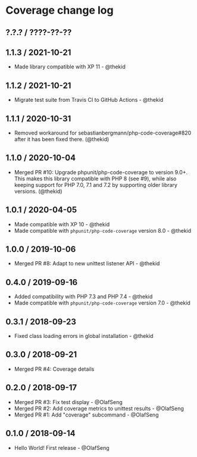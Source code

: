 Coverage change log
===================

## ?.?.? / ????-??-??

## 1.1.3 / 2021-10-21

* Made library compatible with XP 11 - @thekid

## 1.1.2 / 2021-10-21

* Migrate test suite from Travis CI to GitHub Actions - @thekid

## 1.1.1 / 2020-10-31

* Removed workaround for sebastianbergmann/php-code-coverage#820 after
  it has been fixed there.
  (@thekid)

## 1.1.0 / 2020-10-04

* Merged PR #10: Upgrade phpunit/php-code-coverage to version 9.0+. This
  makes this library compatible with PHP 8 (see #9), while also keeping
  support for PHP 7.0, 7.1 and 7.2 by supporting older library versions.
  (@thekid)

## 1.0.1 / 2020-04-05

* Made compatible with XP 10 - @thekid
* Made compatible with `phpunit/php-code-coverage` version 8.0 - @thekid

## 1.0.0 / 2019-10-06

* Merged PR #8: Adapt to new unittest listener API - @thekid

## 0.4.0 / 2019-09-16

* Added compatibility with PHP 7.3 and PHP 7.4 - @thekid
* Made compatible with `phpunit/php-code-coverage` version 7.0 - @thekid

## 0.3.1 / 2018-09-23

* Fixed class loading errors in global installation - @thekid

## 0.3.0 / 2018-09-21

* Merged PR #4: Coverage details

## 0.2.0 / 2018-09-17

* Merged PR #3: Fix test display - @OlafSeng
* Merged PR #2: Add coverage metrics to unittest results - @OlafSeng
* Merged PR #1: Add "coverage" subcommand - @OlafSeng

## 0.1.0 / 2018-09-14

* Hello World! First release - @OlafSeng